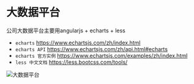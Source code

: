 # 大数据平台

公司大数据平台主要用angularjs + echarts + less
- `echarts` <https://www.echartsjs.com/zh/index.html>
- `echarts API` <https://www.echartsjs.com/zh/api.html#echarts>
- `echarts 官方实例` <https://www.echartsjs.com/examples/zh/index.html>
- `less 中文文档` <https://less.bootcss.com/tools/>

![大数据平台](/chart.png)
